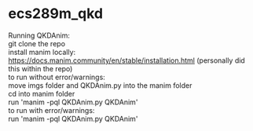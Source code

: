# ecs289m_qkd
Running QKDAnim:  
git clone the repo  
install manim locally: https://docs.manim.community/en/stable/installation.html (personally did this within the repo)  
to run without error/warnings:  
  move imgs folder and QKDAnim.py into the manim folder  
  cd into manim folder  
  run 'manim -pql QKDAnim.py QKDAnim'  
to run with error/warnings:  
  run 'manim -pql QKDAnim.py QKDAnim'  

